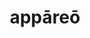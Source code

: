 ---
title: appāreō
meaning: to appear
ch: fifteen
pos: verb
inf: appārēre
secondppstem: appār
infend: ēre
conjugation: second
six: y
---
